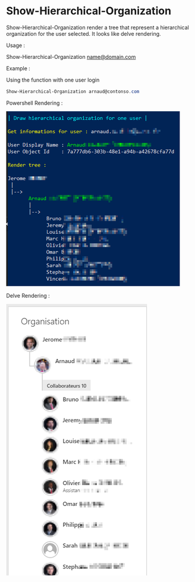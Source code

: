 Show-Hierarchical-Organization
===================

Show-Hierarchical-Organization render a tree that represent a hierarchical organization for the user selected. It looks like delve rendering.


Usage :

Show-Hierarchical-Organization name@domain.com


Example :

Using the function with one user login
```PowerShell
Show-Hierarchical-Organization arnaud@contonso.com
```

Powershell Rendering : 

![alt tag](images/result.png) 

Delve Rendering : 

![alt tag](images/delve.png) 
